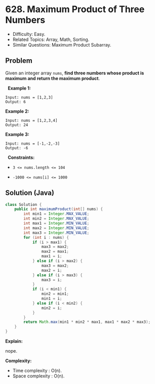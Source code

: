 # 628. Maximum Product of Three Numbers

- Difficulty: Easy.
- Related Topics: Array, Math, Sorting.
- Similar Questions: Maximum Product Subarray.

## Problem

Given an integer array ```nums```, **find three numbers whose product is maximum and return the maximum product**.

 
**Example 1:**
```
Input: nums = [1,2,3]
Output: 6
```

**Example 2:**
```
Input: nums = [1,2,3,4]
Output: 24
```

**Example 3:**
```
Input: nums = [-1,-2,-3]
Output: -6
```
 
**Constraints:**


	
- ```3 <= nums.length <= 104```
	
- ```-1000 <= nums[i] <= 1000```



## Solution (Java)

```java
class Solution {
    public int maximumProduct(int[] nums) {
        int min1 = Integer.MAX_VALUE;
        int min2 = Integer.MAX_VALUE;
        int max1 = Integer.MIN_VALUE;
        int max2 = Integer.MIN_VALUE;
        int max3 = Integer.MIN_VALUE;
        for (int i : nums) {
            if (i > max1) {
                max3 = max2;
                max2 = max1;
                max1 = i;
            } else if (i > max2) {
                max3 = max2;
                max2 = i;
            } else if (i > max3) {
                max3 = i;
            }
            if (i < min1) {
                min2 = min1;
                min1 = i;
            } else if (i < min2) {
                min2 = i;
            }
        }
        return Math.max(min1 * min2 * max1, max1 * max2 * max3);
    }
}
```

**Explain:**

nope.

**Complexity:**

* Time complexity : O(n).
* Space complexity : O(n).
